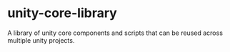 # unity-core-library
A library of unity core components and scripts that can be reused across multiple unity projects.
